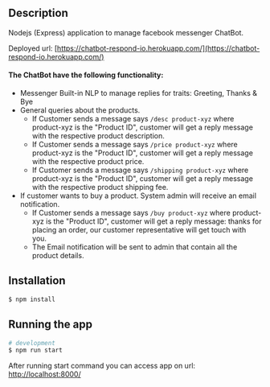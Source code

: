 ## Description

Nodejs (Express) application to manage facebook messenger ChatBot. 

Deployed url: [https://chatbot-respond-io.herokuapp.com/](https://chatbot-respond-io.herokuapp.com/)

#### The ChatBot have the following functionality: 

- Messenger Built-in NLP to manage replies for traits: Greeting, Thanks & Bye
- General queries about the products.
    - If Customer sends a message says `/desc product-xyz` where product-xyz is the "Product ID", customer will get a reply message with the respective product description.
    - If Customer sends a message says `/price product-xyz` where product-xyz is the "Product ID", customer will get a reply message with the respective product price.
    - If Customer sends a message says `/shipping product-xyz` where product-xyz is the "Product ID", customer will get a reply message with the respective product shipping fee.
- If customer wants to buy a product. System admin will receive an email notification.
    - If Customer sends a message says `/buy product-xyz` where product-xyz is the "Product ID", customer will get a reply message: thanks for placing an order, our customer representative will get touch with you.
    - The Email notification will be sent to admin that contain all the product details.


## Installation

```bash
$ npm install
```

## Running the app

```bash
# development
$ npm run start
```

After running start command you can access app on url: [http://localhost:8000/](http://localhost:8000/)